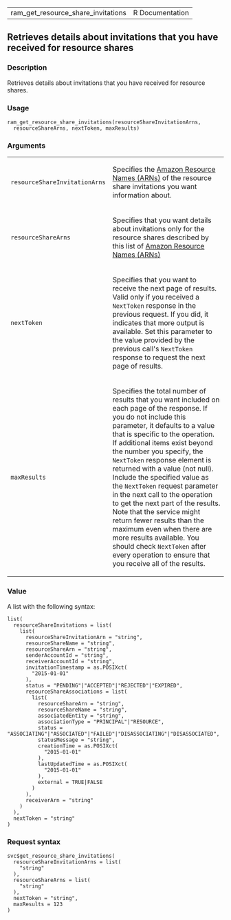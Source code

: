 <table style="width: 100%;">
<tbody>
<tr class="odd">
<td>ram_get_resource_share_invitations</td>
<td style="text-align: right;">R Documentation</td>
</tr>
</tbody>
</table>

## Retrieves details about invitations that you have received for resource shares

### Description

Retrieves details about invitations that you have received for resource
shares.

### Usage

    ram_get_resource_share_invitations(resourceShareInvitationArns,
      resourceShareArns, nextToken, maxResults)

### Arguments

<table>
<colgroup>
<col style="width: 35%" />
<col style="width: 65%" />
</colgroup>
<tbody>
<tr class="odd">
<td><code
id="ram_get_resource_share_invitations_:_resourceShareInvitationArns">resourceShareInvitationArns</code></td>
<td><p>Specifies the <a
href="https://docs.aws.amazon.com/IAM/latest/UserGuide/reference-arns.html">Amazon
Resource Names (ARNs)</a> of the resource share invitations you want
information about.</p></td>
</tr>
<tr class="even">
<td><code
id="ram_get_resource_share_invitations_:_resourceShareArns">resourceShareArns</code></td>
<td><p>Specifies that you want details about invitations only for the
resource shares described by this list of <a
href="https://docs.aws.amazon.com/IAM/latest/UserGuide/reference-arns.html">Amazon
Resource Names (ARNs)</a></p></td>
</tr>
<tr class="odd">
<td><code
id="ram_get_resource_share_invitations_:_nextToken">nextToken</code></td>
<td><p>Specifies that you want to receive the next page of results.
Valid only if you received a <code>NextToken</code> response in the
previous request. If you did, it indicates that more output is
available. Set this parameter to the value provided by the previous
call's <code>NextToken</code> response to request the next page of
results.</p></td>
</tr>
<tr class="even">
<td><code
id="ram_get_resource_share_invitations_:_maxResults">maxResults</code></td>
<td><p>Specifies the total number of results that you want included on
each page of the response. If you do not include this parameter, it
defaults to a value that is specific to the operation. If additional
items exist beyond the number you specify, the <code>NextToken</code>
response element is returned with a value (not null). Include the
specified value as the <code>NextToken</code> request parameter in the
next call to the operation to get the next part of the results. Note
that the service might return fewer results than the maximum even when
there are more results available. You should check
<code>NextToken</code> after every operation to ensure that you receive
all of the results.</p></td>
</tr>
</tbody>
</table>

### Value

A list with the following syntax:

    list(
      resourceShareInvitations = list(
        list(
          resourceShareInvitationArn = "string",
          resourceShareName = "string",
          resourceShareArn = "string",
          senderAccountId = "string",
          receiverAccountId = "string",
          invitationTimestamp = as.POSIXct(
            "2015-01-01"
          ),
          status = "PENDING"|"ACCEPTED"|"REJECTED"|"EXPIRED",
          resourceShareAssociations = list(
            list(
              resourceShareArn = "string",
              resourceShareName = "string",
              associatedEntity = "string",
              associationType = "PRINCIPAL"|"RESOURCE",
              status = "ASSOCIATING"|"ASSOCIATED"|"FAILED"|"DISASSOCIATING"|"DISASSOCIATED",
              statusMessage = "string",
              creationTime = as.POSIXct(
                "2015-01-01"
              ),
              lastUpdatedTime = as.POSIXct(
                "2015-01-01"
              ),
              external = TRUE|FALSE
            )
          ),
          receiverArn = "string"
        )
      ),
      nextToken = "string"
    )

### Request syntax

    svc$get_resource_share_invitations(
      resourceShareInvitationArns = list(
        "string"
      ),
      resourceShareArns = list(
        "string"
      ),
      nextToken = "string",
      maxResults = 123
    )
